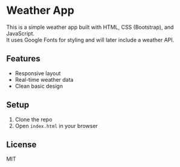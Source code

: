 # Weather App

This is a simple weather app built with HTML, CSS (Bootstrap), and JavaScript.  
It uses Google Fonts for styling and will later include a weather API.

## Features
- Responsive layout
- Real-time weather data
- Clean basic design

## Setup
1. Clone the repo
2. Open `index.html` in your browser

## License
MIT

